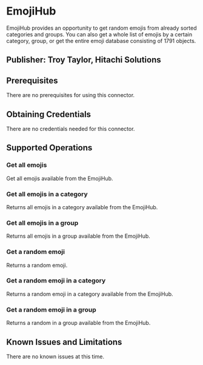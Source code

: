 # EmojiHub
EmojiHub provides an opportunity to get random emojis from already sorted categories and groups. You can also get a whole list of emojis by a certain category, group, or get the entire emoji database consisting of 1791 objects.

## Publisher: Troy Taylor, Hitachi Solutions

## Prerequisites
There are no prerequisites for using this connector.

## Obtaining Credentials
There are no credentials needed for this connector.

## Supported Operations
### Get all emojis
Get all emojis available from the EmojiHub.
### Get all emojis in a category
Returns all emojis in a category available from the EmojiHub.
### Get all emojis in a group
Returns all emojis in a group available from the EmojiHub.
### Get a random emoji
Returns a random emoji.
### Get a random emoji in a category
Returns a random emoji in a category available from the EmojiHub.
### Get a random emoji in a group
Returns a random in a group available from the EmojiHub.

## Known Issues and Limitations
There are no known issues at this time.
